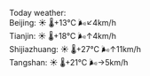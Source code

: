Today weather:  
Beijing: ☀️   🌡️+13°C 🌬️↙4km/h  
Tianjin: ☀️   🌡️+18°C 🌬️↑4km/h  
Shijiazhuang: ☀️   🌡️+27°C 🌬️↑11km/h  
Tangshan: ☀️   🌡️+21°C 🌬️→5km/h  

